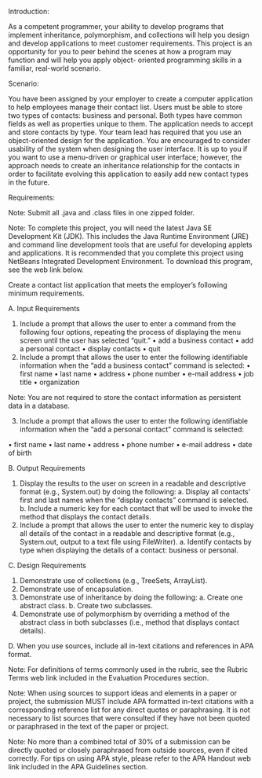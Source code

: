 Introduction:

As a competent programmer, your ability to develop programs that implement inheritance, polymorphism, and collections will help you design and develop applications to meet customer requirements. This project is an opportunity for you to peer behind the scenes at how a program may function and will help you apply object- oriented programming skills in a familiar, real-world scenario.

Scenario:

You have been assigned by your employer to create a computer application to help employees manage their contact list. Users must be able to store two types of contacts: business and personal. Both types have common fields as well as properties unique to them. The application needs to accept and store contacts by type. Your team lead has required that you use an object-oriented design for the application. You are encouraged to consider usability of the system when designing the user interface. It is up to you if you want to use a menu-driven or graphical user interface; however, the approach needs to create an inheritance relationship for the contacts in order to facilitate evolving this application to easily add new contact types in the future.

Requirements:

Note: Submit all .java and .class files in one zipped folder.

Note: To complete this project, you will need the latest Java SE Development Kit (JDK). This includes the Java Runtime Environment (JRE) and command line development tools that are useful for developing applets and applications. It is recommended that you complete this project using NetBeans Integrated Development Environment. To download this program, see the web link below.

Create a contact list application that meets the employer’s following minimum requirements.

A.  Input Requirements
1.  Include a prompt that allows the user to enter a command from the following four options, repeating the process of displaying the menu screen until the user has selected “quit.”
•  add a business contact
•  add a personal contact
•  display contacts
•  quit
2.  Include a prompt that allows the user to enter the following identifiable information when the “add a business contact” command is selected:
•  first name
•  last name
•  address
•  phone number
•  e-mail address
•  job title
•  organization
 

Note: You are not required to store the contact information as persistent data in a database.
 

 

3.  Include a prompt that allows the user to enter the following identifiable information when the “add a personal contact” command is selected:
 

•  first name
•  last name
•  address
•  phone number
•  e-mail address
•  date of birth
 

B.  Output Requirements
1.  Display the results to the user on screen in a readable and descriptive format (e.g., System.out) by doing the following:
a.  Display all contacts’ first and last names when the “display contacts” command is selected.
b.  Include a numeric key for each contact that will be used to invoke the method that displays the contact details.
2.  Include a prompt that allows the user to enter the numeric key to display all details of the contact in a readable and descriptive format (e.g., System.out, output to a text file using FileWriter).
a.  Identify contacts by type when displaying the details of a contact: business or personal.
 

C.  Design Requirements
1.  Demonstrate use of collections (e.g., TreeSets, ArrayList).
2.  Demonstrate use of encapsulation.
3.  Demonstrate use of inheritance by doing the following:
a.  Create one abstract class.
b.  Create two subclasses.
4.  Demonstrate use of polymorphism by overriding a method of the abstract class in both subclasses (i.e., method that displays contact details).
 

D.  When you use sources, include all in-text citations and references in APA format.
 

 

 

Note: For definitions of terms commonly used in the rubric, see the Rubric Terms web link included in the Evaluation Procedures section.

Note: When using sources to support ideas and elements in a paper or project, the submission MUST include APA formatted in-text citations with a corresponding reference list for any direct quotes or paraphrasing. It is not necessary to list sources that were consulted if they have not been quoted or paraphrased in the text of the paper or project.

Note: No more than a combined total of 30% of a submission can be directly quoted or closely paraphrased from outside sources, even if cited correctly. For tips on using APA style, please refer to the APA Handout web link included in the APA Guidelines section.

